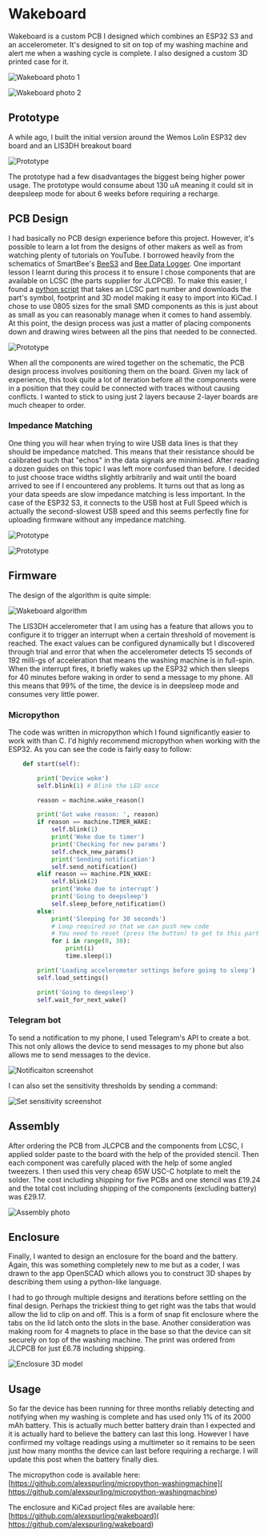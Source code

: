 # Wakeboard

Wakeboard is a custom PCB I designed which combines an ESP32 S3 and an accelerometer. It's designed to sit on top of my
washing machine and alert me when a washing cycle is complete. I also designed a custom 3D printed case for it.

![Wakeboard photo 1]({{site.baseurl}}/assets/images/Wakeboard1.jpg)

![Wakeboard photo 2]({{site.baseurl}}/assets/images/Wakeboard2.jpg)

## Prototype

A while ago, I built the initial version around the Wemos Lolin ESP32 dev board and an LIS3DH breakout board

![Prototype]({{site.baseurl}}/assets/images/Prototype1.jpg)

The prototype had a few disadvantages the biggest being higher power usage. The prototype would consume about 130 uA
meaning it could sit in deepsleep mode for about 6 weeks before requiring a recharge.

## PCB Design

I had basically no PCB design experience before this project. However, it's possible to learn a lot from the designs
of other makers as well as from watching plenty of tutorials on YouTube. I borrowed heavily from the schematics of 
SmartBee's [BeeS3](https://github.com/strid3r21/BeeS3) and 
[Bee Data Logger](https://github.com/strid3r21/Bee-Data-Logger). One important lesson I learnt during this process it to 
ensure I chose components that are available on LCSC (the parts supplier for JLCPCB). To make this easier, I found a
[python script](https://github.com/uPesy/easyeda2kicad.py) that takes an LCSC part number and downloads the part's 
symbol, footprint and 3D model making it easy to import into KiCad. I chose to use 0805 sizes for the small SMD 
components as this is just about as small as you can reasonably manage when it comes to hand assembly. At this point, 
the design process was just a matter of placing components down and drawing wires between all the pins that needed to 
be connected.

![Prototype]({{site.baseurl}}/assets/images/Wakeboard.svg)

When all the components are wired together on the schematic, the PCB design process involves positioning them on the 
board. Given my lack of experience, this took quite a lot of iteration before all the components were in a
position that they could be connected with traces without causing conflicts. I wanted to stick to using just 2 layers
because 2-layer boards are much cheaper to order.

### Impedance Matching

One thing you will hear when trying to wire USB data lines is that they should be impedance matched.
This means that their resistance should be calibrated such that "echos" in the data signals are minimised. After reading 
a dozen guides on this topic I was left more confused than before. I decided to just choose trace widths slightly 
arbitrarily and wait until the board arrived to see if I encountered any problems. It turns out that as long as your
data speeds are slow impedance matching is less important. In the case of the ESP32 S3, it connects to the USB host at
Full Speed which is actually the second-slowest USB speed and this seems perfectly fine for uploading firmware without
any impedance matching.

![Prototype]({{site.baseurl}}/assets/images/PCB.png)

![Prototype]({{site.baseurl}}/assets/images/Wakeboard3D.png)

## Firmware

The design of the algorithm is quite simple:

![Wakeboard algorithm]({{site.baseurl}}/assets/images/WakeboardFlowchart.svg)

The LIS3DH accelerometer that I am using has a feature that allows you to configure it to trigger an interrupt when a
certain threshold of movement is reached. The exact values can be configured dynamically but I discovered through trial
and error that when the accelerometer detects 15 seconds of 192 milli-gs of acceleration that means the washing machine
is in full-spin. When the interrupt fires, it briefly wakes up the ESP32 which then sleeps for 40 minutes before waking
in order to send a message to my phone. All this means that 99% of the time, the device is in deepsleep mode and 
consumes very little power.

### Micropython

The code was written in micropython which I found significantly easier to work with than C. I'd highly recommend
micropython when working with the ESP32. As you can see the code is fairly easy to follow:

```python
    def start(self):

        print('Device woke')
        self.blink(1) # Blink the LED once

        reason = machine.wake_reason()

        print('Got wake reason: ', reason)
        if reason == machine.TIMER_WAKE:
            self.blink(1)
            print('Woke due to timer')
            print('Checking for new params')
            self.check_new_params()
            print('Sending notification')
            self.send_notification()
        elif reason == machine.PIN_WAKE:
            self.blink(2)
            print('Woke due to interrupt')
            print('Going to deepsleep')
            self.sleep_before_notification()
        else:
            print('Sleeping for 30 seconds')
            # Loop required so that we can push new code
            # You need to reset (press the button) to get to this part
            for i in range(0, 30):
                print(i)
                time.sleep(1)

        print('Loading accelerometer settings before going to sleep')
        self.load_settings()

        print('Going to deepsleep')
        self.wait_for_next_wake()
```

### Telegram bot

To send a notification to my phone, I used Telegram's API to create a bot. This not only allows the device to send
messages to my phone but also allows me to send messages to the device.

![Notificaiton screenshot]({{site.baseurl}}/assets/images/WakeboardNotification.png)

I can also set the sensitivity thresholds by sending a command:

![Set sensitivity screenshot]({{site.baseurl}}/assets/images/WakeboardSetSensitivity.png)

## Assembly

After ordering the PCB from JLCPCB and the components from LCSC, I applied solder paste to the board with the help of 
the provided stencil. Then each component was carefully placed with the help of some angled tweezers. I then used this
very cheap 65W USC-C hotplate to melt the solder. The cost including shipping for five PCBs and one stencil was £19.24 
and the total cost including shipping of the components (excluding battery) was £29.17.

![Assembly photo]({{site.baseurl}}/assets/images/WakeboardAssembly.jpg)

## Enclosure

Finally, I wanted to design an enclosure for the board and the battery. Again, this was something completely new to me
but as a coder, I was drawn to the app OpenSCAD which allows you to construct 3D shapes by describing them using a
python-like language.

I had to go through multiple designs and iterations before settling on the final design. Perhaps the trickiest thing to
get right was the tabs that would allow the lid to clip on and off. This is a form of snap fit enclosure where the tabs
on the lid latch onto the slots in the base. Another consideration was making room for 4 magnets to place in the base
so that the device can sit securely on top of the washing machine. The print was ordered from JLCPCB for just £6.78
including shipping.

![Enclosure 3D model]({{site.baseurl}}/assets/images/WakeboardEnclosure.png)

## Usage

So far the device has been running for three months reliably detecting and notifying when my washing is complete and has
used only 1% of its 2000 mAh battery. This is actually much better battery drain than I expected and it is actually
hard to believe the battery can last this long. However I have confirmed my voltage readings using a multimeter so it
remains to be seen just how many months the device can last before requiring a recharge. I will update this post when
the battery finally dies.

The micropython code is available here: [https://github.com/alexspurling/micropython-washingmachine](
https://github.com/alexspurling/micropython-washingmachine)

The enclosure and KiCad project files are available here: [https://github.com/alexspurling/wakeboard](
https://github.com/alexspurling/wakeboard)